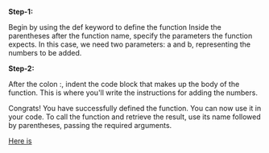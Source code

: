 **Step-1:**

Begin by using the def keyword to define the function
Inside the parentheses after the function name, 
specify the parameters the function expects. 
In this case, we need two parameters: a and b, 
representing the numbers to be added.

**Step-2:**

After the colon :, 
indent the code block that makes up the body of the function. 
This is where you'll write the instructions 
for adding the numbers.

Congrats! You have successfully defined the function. 
You can now use it in your code. 
To call the function and retrieve the result, 
use its name followed by parentheses, passing the required arguments.

[Here is](./)
